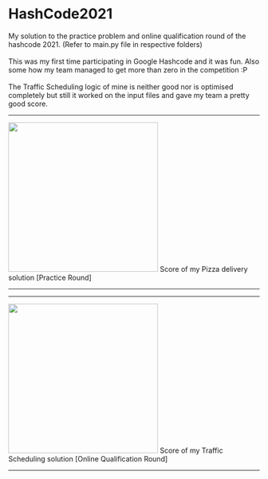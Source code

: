# HashCode2021

My solution to the practice problem and online qualification round of the hashcode 2021.
(Refer to main.py file in respective folders)<br> <br>
This was my first time participating in Google Hashcode and it was fun. Also some how my team managed to get more than zero in the competition :P <br> <br>
The Traffic Scheduling logic of mine is neither  good nor is optimised completely but still it worked on the input files and gave my team a pretty good score.

<hr>
<img src="https://user-images.githubusercontent.com/62696039/109314030-d9c16d00-786e-11eb-9d31-5b26527e06c1.png" height="300"/>
Score of my Pizza delivery solution [Practice Round]
<hr>


<hr>
<img src="https://user-images.githubusercontent.com/62696039/109314334-34f35f80-786f-11eb-9e08-79f5181e1b54.png" height="300"/>
Score of my Traffic Scheduling solution [Online Qualification Round]
<hr>
